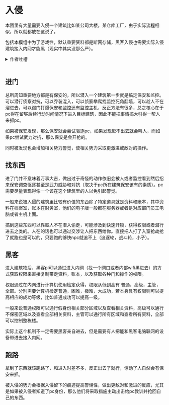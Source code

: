 # 入侵

本团里有大量需要入侵一个建筑比如某公司大楼，某仓库工厂，由于实际流程相似，所以就都放在这说了。

包括本模组中为了游戏性，默认重要资料都是断网存储，黑客入侵也需要实际入侵建筑接入内网才能黑（现实中其实没那么严）。

<details>
<summary>作者吐槽</summary>
主要是总不能让黑客pl在家里啥事不干骰一堆计算机检定就把信息拿了吧，这职业也太不平衡了，真按现实搞黑客模拟也挺无聊的。
</details>
<br>

## 进门

总所周知重要地方都是有保安的，所以潜入一个建筑第一步就是搞定保安和监控。可以潜行侦察对抗，可以乔装混入，可以侦察攀爬找监控死角翻墙，可以趁人不在溜进去，可以踢门打爆保安和监控还有监控主机，反正方法有很多，总之核心在于pc得在留够后续行动时间情况下进入目标建筑，因此不能把事情搞大引得一帮人来抓pc。

如果被保安发现，那么保安就会尝试驱逐pc，如果发现赶不出去就会叫人，而如果pc尝试武力对抗，那么保安是会开枪的。

同时被发现也会增加相关势力警觉，使相关势力采取更激进或敌对的操作。

## 找东西

进了门并不意味着万事大吉，做出过于奇怪的动作依旧会被人或者监控看到然后招来保安调查驱逐甚至是武力威胁和对抗（取决于pc所在建筑保安该有的素质）。pc需要尽量表现得像一个该在这个建筑里的人以免引起警觉。

一般来说被入侵的建筑里比较有价值的东西除了特定道具就是资料和账本，其中资料在档案室，账本在财务室，他们的电子版一般都在服务器或者是对应部门员工电脑或者主机上面。

搞到这些东西可以靠趁人不在潜入偷走，可能涉及到快速开锁，获得权限或者潜行进去之类的。人在的话也可以通过交涉让人把东西给你。直接把人打了入室抢劫抢了就跑也是可以的，只要跑的够快npc就追不上（追逐轮，战斗轮，小子）。

## 黑客

进入建筑物后，黑客pl可以通过进入内网（找一个网口或者内部wifi黑进去）的方式获取权限来直接复制带走资料，账本，以及获取各种门和操作的权限。

权限通过在内网进行计算机使用检定获得，权限从低到高有 普通，高级，主管，全部。分别需要计算机检定普通，困难，极难，大成功，若本身具有权限则可以提高相应的成功等级，比如普通成功可以提高一级。

一般来说普通权限可以通行假身份相关部分区域以及查看相关资料，高级可以通行不保密区域以及查看全部相关资料，主管可以通行所有区域和查看所有资料，全部可以控制整栋楼。

实际上这个机制不一定需要黑客亲自进去，但是需要有人把能和黑客电脑联网的设备带进去接入内网。

## 跑路

拿到了东西就该跑路了，和进入时差不多，反正出去了就行，惊动了人自然会有保安来抓。

被入侵的势力会根据入侵留下的痕迹提高警惕性，做出更敌对和激进的反应，尤其是如果被入侵者知道了pc身份，那么他们将采取措施主动出击给pc教训并抢回自己的东西。

